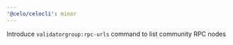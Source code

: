 ```yaml
---
'@celo/celocli': minor
---
```


Introduce `validatorgroup:rpc-urls` command to list community RPC nodes
